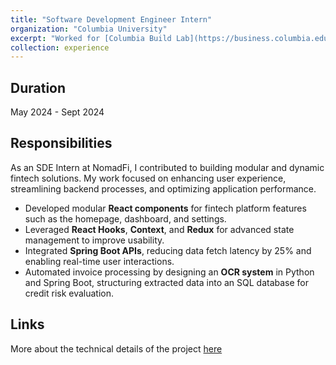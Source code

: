 ```yaml
---
title: "Software Development Engineer Intern"
organization: "Columbia University"
excerpt: "Worked for [Columbia Build Lab](https://business.columbia.edu/)"
collection: experience
---
```

Duration
---
May 2024 - Sept 2024

Responsibilities
---
As an SDE Intern at NomadFi, I contributed to building modular and dynamic fintech solutions. My work focused on enhancing user experience, streamlining backend processes, and optimizing application performance.

- Developed modular **React components** for fintech platform features such as the homepage, dashboard, and settings.  
- Leveraged **React Hooks**, **Context**, and **Redux** for advanced state management to improve usability.  
- Integrated **Spring Boot APIs**, reducing data fetch latency by 25% and enabling real-time user interactions.  
- Automated invoice processing by designing an **OCR system** in Python and Spring Boot, structuring extracted data into an SQL database for credit risk evaluation.

Links
---
More about the technical details of the project [here](https://anushalavanuru5.github.io/AnushaL.github.io//portfolio/portfolio-5/)
